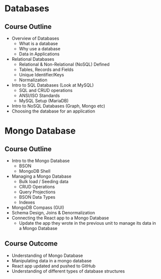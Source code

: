# Databases

## Course Outline

*   Overview of Databases
    *   What is a database
    *   Why use a database
    *   Data in Applications
*   Relational Databases
    *   Relational & Non-Relational (NoSQL) Defined
    *   Tables, Records and Fields
    *   Unique Identifier/Keys
    *   Normalization
*   Intro to SQL Databases (Look at MySQL)
    *   SQL and CRUD operations
    *   ANSI/ISO Standards
    *   MySQL Setup (MariaDB)
*   Intro to NoSQL Databases (Graph, Mongo etc)
*   Choosing the database for an application

# Mongo Database

## Course Outline

*   Intro to the Mongo Database
    *   BSON
    *   MongoDB Shell
*   Managing a Mongo Database
    *   Bulk load / Seeding data
    *   CRUD Operations
    *   Query Projections
    *   BSON Data Types
    *   Indexes
*   MongoDB Compass (GUI)
*   Schema Design, Joins & Denormalization
*   Connecting the React app to a Mongo Database
    *   Update the app they wrote in the previous unit to manage its data in a Mongo Database

## Course Outcome

*   Understanding of Mongo Database
*   Manipulating data in a mongo database
*   React app updated and pushed to GitHub
*   Understanding of different types of database structures